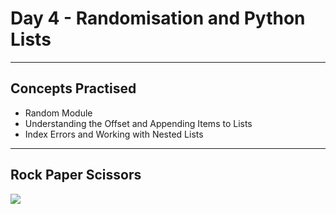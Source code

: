 # Day 4 - Randomisation and Python Lists
___
## Concepts Practised
* Random Module
* Understanding the Offset and Appending Items to Lists
* Index Errors and Working with Nested Lists
___
## Rock Paper Scissors
![](https://user-images.githubusercontent.com/98851253/154310127-00f4adf7-fac0-40c0-a374-a49ac22292d4.gif)

